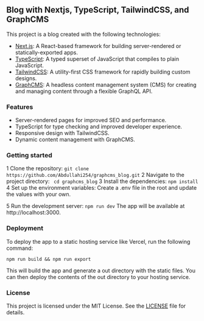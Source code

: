 ## Blog with Nextjs, TypeScript, TailwindCSS, and GraphCMS

This project is a blog created with the following technologies:

- [Next.js](https://nextjs.org/): A React-based framework for building server-rendered or statically-exported apps.
- [TypeScript](https://www.typescriptlang.org/): A typed superset of JavaScript that compiles to plain JavaScript.
- [TailwindCSS](https://tailwindcss.com/): A utility-first CSS framework for rapidly building custom designs.
- [GraphCMS](https://hygraph.com/): A headless content management system (CMS) for creating and managing content through a flexible GraphQL API.

### Features

- Server-rendered pages for improved SEO and performance.
- TypeScript for type checking and improved developer experience.
- Responsive design with TailwindCSS.
- Dynamic content management with GraphCMS.

### Getting started

1 Clone the repository:
```git clone https://github.com/Abdullahi254/graphcms_blog.git```
2 Navigate to the project directory:
``` cd graphcms_blog```
3 Install the dependencies:
```npm install```
4 Set up the environment variables:
Create a .env file in the root and update the values with your own.

5 Run the development server:
```npm run dev```
The app will be available at http://localhost:3000.

### Deployment

To deploy the app to a static hosting service like Vercel, run the following command:

```npm run build && npm run export```

This will build the app and generate a out directory with the static files. You can then deploy the contents of the out directory to your hosting service.

### License

This project is licensed under the MIT License. See the [LICENSE](https://github.com/Abdullahi254/graphcms_blog/blob/main/LICENSE.md) file for details.


